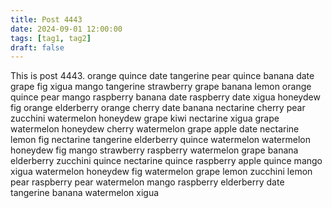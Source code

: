 ```yaml
---
title: Post 4443
date: 2024-09-01 12:00:00
tags: [tag1, tag2]
draft: false
---
```

This is post 4443.
orange
quince
date
tangerine
pear
quince
banana
date
grape
fig
xigua
mango
tangerine
strawberry
grape
banana
lemon
orange
quince
pear
mango
raspberry
banana
date
raspberry
date
xigua
honeydew
fig
orange
elderberry
orange
cherry
date
banana
nectarine
cherry
pear
zucchini
watermelon
honeydew
grape
kiwi
nectarine
xigua
grape
watermelon
honeydew
cherry
watermelon
grape
apple
date
nectarine
lemon
fig
nectarine
tangerine
elderberry
quince
watermelon
watermelon
honeydew
fig
mango
strawberry
raspberry
watermelon
grape
banana
elderberry
zucchini
quince
nectarine
quince
raspberry
apple
quince
mango
xigua
watermelon
honeydew
fig
watermelon
grape
lemon
zucchini
lemon
pear
raspberry
pear
watermelon
mango
raspberry
elderberry
date
tangerine
banana
watermelon
xigua
